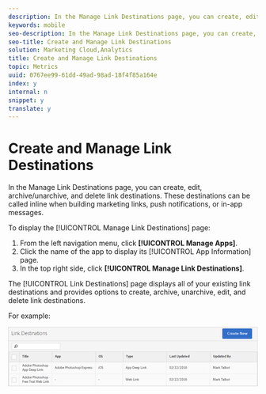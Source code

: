 ```yaml
---
description: In the Manage Link Destinations page, you can create, edit, archive/unarchive, and delete link destinations. These destinations can be called inline when building marketing links, push notifications, or in-app messages.
keywords: mobile
seo-description: In the Manage Link Destinations page, you can create, edit, archive/unarchive, and delete link destinations. These destinations can be called inline when building marketing links, push notifications, or in-app messages.
seo-title: Create and Manage Link Destinations
solution: Marketing Cloud,Analytics
title: Create and Manage Link Destinations
topic: Metrics
uuid: 0767ee99-61dd-49ad-98ad-18f4f85a164e
index: y
internal: n
snippet: y
translate: y
---
```


# Create and Manage Link Destinations

In the Manage Link Destinations page, you can create, edit, archive/unarchive, and delete link destinations. These destinations can be called inline when building marketing links, push notifications, or in-app messages.

To display the [!UICONTROL Manage Link Destinations] page:

1. From the left navigation menu, click **[!UICONTROL Manage Apps]**. 
1. Click the name of the app to display its [!UICONTROL App Information] page. 
1. In the top right side, click **[!UICONTROL Manage Link Destinations]**.

The [!UICONTROL Link Destinations] page displays all of your existing link destinations and provides options to create, archive, unarchive, edit, and delete link destinations.

For example:

![](assets/link_destinations_list.png) 
